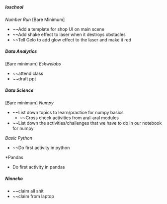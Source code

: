 ##### **Ioschool**
*Number Run*
[Bare Minimum]
* ~~Add a template for shop UI on main scene
* ~~Add shake effect to laser when it destroys obstacles
* ~~Tell Gelo to add glow effect to the laser and make it red

##### **Data Analytics**
[Bare minimum]
*Eskwelabs*
* ~~attend class
* ~~draft ppt

##### **Data Science**
[Bare minimum]
*Numpy*
* ~~List down topics to learn/practice for numpy basics
	* ~~Cross check activities from aral-aral modules
* ~~List down the activities/challenges that we have to do in our notebook for numpy

*Basic Python*
* ~~Do first activity in python

*Pandas
* Do first activity in pandas

##### Ninneko
* ~~claim all shit
* ~~claim from laptop